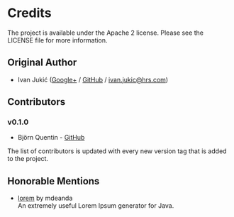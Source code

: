 # Credits

The project is available under the Apache 2 license. Please see the LICENSE file for more information.


## Original Author

- Ivan Jukić ([Google+](https://plus.google.com/u/0/+IvanJukić9) / [GitHub](https://github.com/ivan9jukic) / [ivan.jukic@hrs.com](mailto:ivan.jukic@hrs.com))


## Contributors
### v0.1.0
- Björn Quentin - [GitHub](https://github.com/bjoernQ)

The list of contributors is updated with every new version tag that is added to the project.


## Honorable Mentions

- [lorem](https://github.com/mdeanda/lorem) by mdeanda  
An extremely useful Lorem Ipsum generator for Java.
